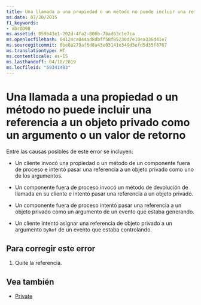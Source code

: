 ```yaml
---
title: Una llamada a una propiedad o un método no puede incluir una referencia a un objeto privado como un argumento o un valor de retorno
ms.date: 07/20/2015
f1_keywords:
- vbrID98
ms.assetid: 059b43e1-202d-4fa2-806b-7bad63c1e7ca
ms.openlocfilehash: 04124ca044ad8dbff58f85230d7e10ea336d41e7
ms.sourcegitcommit: 0be8a279af6d8a43e03141e349d3efd5d35f8767
ms.translationtype: HT
ms.contentlocale: es-ES
ms.lasthandoff: 04/18/2019
ms.locfileid: "59341483"
---
```

# <a name="a-property-or-method-call-cannot-include-a-reference-to-a-private-object-either-as-an-argument-or-as-a-return-value"></a>Una llamada a una propiedad o un método no puede incluir una referencia a un objeto privado como un argumento o un valor de retorno
Entre las causas posibles de este error se incluyen:  
  
-   Un cliente invocó una propiedad o un método de un componente fuera de proceso e intentó pasar una referencia a un objeto privado como uno de los argumentos.  
  
-   Un componente fuera de proceso invocó un método de devolución de llamada en su cliente e intentó pasar una referencia a un objeto privado.  
  
-   Un componente fuera de proceso intentó pasar una referencia a un objeto privado como un argumento de un evento que estaba generando.  
  
-   Un cliente intentó asignar una referencia de objeto privado a un argumento `ByRef` de un evento que estaba controlando.  
  
## <a name="to-correct-this-error"></a>Para corregir este error  
  
1. Quite la referencia.  
  
## <a name="see-also"></a>Vea también

- [Private](../../../visual-basic/language-reference/modifiers/private.md)
